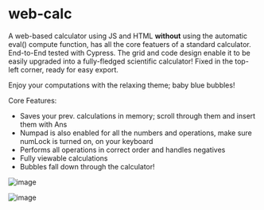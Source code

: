 # web-calc

A web-based calculator using JS and HTML **without** using the automatic eval() compute function, has all the core featuers of a standard calculator. 
End-to-End tested with Cypress.
The grid and code design enable it to be easily upgraded into a fully-fledged scientific calculator! Fixed in the top-left corner, ready for easy export.

Enjoy your computations with the relaxing theme; baby blue bubbles!

Core Features:
 - Saves your prev. calculations in memory; scroll through them and insert them with Ans
 - Numpad is also enabled for all the numbers and operations, make sure numLock is turned on, on your keyboard
 - Performs all operations in correct order and handles negatives
 - Fully viewable calculations
 - Bubbles fall down through the calculator!

![image](https://user-images.githubusercontent.com/63876944/118998203-28b80380-b981-11eb-9b0d-d99edd3620e9.png)

![image](https://user-images.githubusercontent.com/63876944/118998441-5c932900-b981-11eb-924a-80a3e2a474ec.png)

